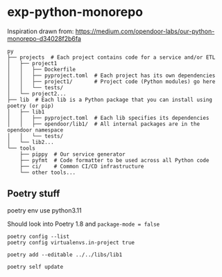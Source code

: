 # exp-python-monorepo

Inspiration drawn from: https://medium.com/opendoor-labs/our-python-monorepo-d34028f2b6fa

```
py
├── projects  # Each project contains code for a service and/or ETL
│   ├── project1
│   │   ├── Dockerfile
│   │   ├── pyproject.toml  # Each project has its own dependencies
│   │   ├── project1/       # Project code (Python modules) go here
│   │   └── tests/
│   └── project2...
├── lib  # Each lib is a Python package that you can install using poetry (or pip)
│   ├── lib1
│   │   ├── pyproject.toml  # Each lib specifies its dependencies
│   │   ├── opendoor/lib1/  # All internal packages are in the opendoor namespace
│   │   └── tests/
│   └── lib2...
└── tools
    ├── pippy  # Our service generator
    ├── pyfmt  # Code formatter to be used across all Python code
    ├── ci/    # Common CI/CD infrastructure
    └── other tools...
```

## Poetry stuff

poetry env use python3.11

Should look into Poetry 1.8 and `package-mode = false`

```
poetry config --list
poetry config virtualenvs.in-project true

poetry add --editable ../../libs/lib1
```


```
poetry self update
```
